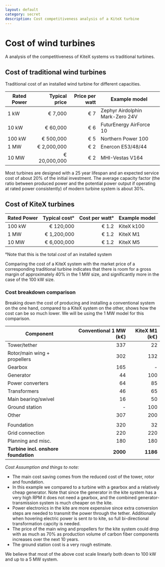 ```yaml
---
layout: default
category: secret
description: Cost competitiveness analysis of a KiteX turbine
---
```


# Cost of wind turbines

A analysis of the competitiveness of KiteX systems vs traditional turbines.

## Cost of traditional wind turbines

Traditional cost of an installed wind turbine for different capacities.

| Rated Power   | Typical price | Price per watt | Example model                   |
| ------------- |--------------:| --------------:| ------------------------------- |
| 1 kW          | € 7,000       | € 7            | Zephyr Airdolphin Mark-Zero 24V |
| 10 kW         | € 60,000      | € 6            | FuturEnergy AirForce 10         |
| 100 kW        | € 500,000     | € 5            | Northern Power 100              |
| 1 MW          | € 2,000,000   | € 2            | Enercon E53/48/44               |
| 10 MW         | € 20,000,000  | € 2            | MHI-Vestas V164                 |

Most turbines are designed with a 25 year lifespan and an expected service cost of about 20% of the initial investment. The average capacity factor (the ratio between produced power and the potential power output if operating at rated power consistently) of modern turbine system is about 30%.

## Cost of KiteX turbines

| Rated Power   | Typical cost°        | Cost per watt°  | Example model |
| ------------- |---------------------:| ---------------:| ------------- |
| 100 kW        | € 120,000            | € 1.2           | KiteX k100    |
| 1 MW          | € 1,200,000          | € 1.2           | KiteX M1      |
| 10 MW         | € 6,000,000          | € 1.2           | KiteX M5      |

°Note that this is the total _cost_ of an installed system

Comparing the cost of a KiteX system with the market price of a corresponding traditional turbine indicates that there is room for a gross margin of approximately 40% in the 1 MW size, and significantly more in the case of the 100 kW size.

### Cost breakdown comparison

Breaking down the cost of producing and installing a conventional system on the one hand, compared to a KiteX system on the other, shows how the cost can be so much lower. We will be using the 1 MW model for this comparison.

| Component                            | Conventional 1 MW (k€)         | KiteX M1 (k€) |
|--------------------------------------|-------------------------------:|--------------:|
| Tower/tether                         | 337                            | 22            |
| Rotor/main wing + propellers         | 302                            | 132           |
| Gearbox                              | 165                            | -             |
| Generator                            | 44                             | 100           |
| Power converters                     | 64                             | 85            |
| Transformers                         | 46                             | 65            |
| Main bearing/swivel                  | 16                             | 50            |
| Ground station                       | -                              | 100           |
| Other                                | 307                            | 200           |
|                                      |                                |               |
| Foundation                           | 320                            | 32            |
| Grid connection                      | 220                            | 220           |
| Planning and misc.                   | 180                            | 180           |
| **Turbine incl. onshore foundation** | **2000**                       | **1186**      |

*Cost Assumption and things to note:*

* The main cost saving comes from the reduced cost of the tower, rotor and foundation.
* In this example we compared to a turbine with a gearbox and a relatively cheap generator. Note that since the generator in the kite system has a very high RPM it does not need a gearbox, and the combined generator-transmission system is much cheaper on the kite.
* Power electronics in the kite are more expensive since extra conversion steps are needed to transmit the power through the tether. Additionally when hovering electric power is sent _to_ to kite, so full bi-directional transformation capcity is needed.
* The price of the main wing and propellers for the kite system could drop with as much as 70% as production volume of carbon fiber components increases over the next 10 years.
* The ground station cost is a very rough estimate.     

We believe that most of the above cost scale linearly both down to 100 kW and up to a 5 MW system.
